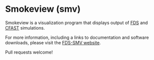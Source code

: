 # Smokeview (smv)

Smokeview is a visualization program that displays output of [FDS](https://github.com/firemodels/fds) and [CFAST](https://github.com/firemodels/cfast) simulations.

For more information, including a links to documentation and software downloads, please visit the [FDS-SMV website](https://pages.nist.gov/fds-smv/).

Pull requests welcome!
